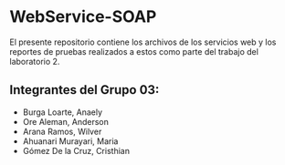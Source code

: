 # WebService-SOAP
El presente repositorio contiene los archivos de los servicios web y los reportes de pruebas realizados a estos como parte del trabajo del laboratorio 2.

## Integrantes del Grupo 03:
- Burga Loarte, Anaely
- Ore Aleman, Anderson
- Arana Ramos, Wilver
- Ahuanari Murayari, Maria
- Gómez De la Cruz, Cristhian
